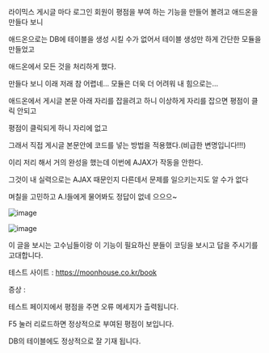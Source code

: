 라이믹스 게시글 마다 로그인 회원이 평점을 부여 하는 기능을 만들어 볼려고 애드온을 만들다 보니

애드온으로는 DB에 테이블을 생성 시킬 수가 없어서 테이블 생성만 하게 간단한 모듈을 만들었고

애드온에서 모든 것을 처리하게 했다.

만들다 보니 이래 저래 참 어렵네... 모듈은 더욱 더 어려워 내 힘으로는...

 

애드온에서 게시글 본문 아래 자리를 잡을려고 하니 이상하게 자리를 잡으면 평점이 클릭 안되고

평점이 클릭되게 하니 자리에 없고

그래서 직접 게시글 본문안에 코드를 넣는 방법을 적용했다.(비급한 변명입니다!!!)



이리 저리 해서 거의 완성을 했는데 이번에 AJAX가 작동을 안한다.

그것이 내 실력으로는 AJAX 때문인지 다른데서 문제를 일으키는지도 알 수가 없다

며칠을 고민하고 A.I들에게 물어봐도 정답이 없네 으으으~

![image](https://github.com/user-attachments/assets/ace877ec-ad5c-4fc2-9b6a-d3f23eb98f3b)

![image](https://github.com/user-attachments/assets/59f09f96-70b1-4652-8b62-2a0f1568d0d8)

이 글을 보시는 고수님들이랑 이 기능이 필요하신 분들이 코딩을 보시고 답을 주시기를 고대합니다.

테스트 사이트 : https://moonhouse.co.kr/book



증상 :

테스트 페이지에서 평점을 주면 오류 메세지가 츨력됩니다. 

F5 눌러 리로드하면 정상적으로 부여된 평점이 보입니다.

DB의 테이블에도 정상적으로 잘 기재 됩니다.
